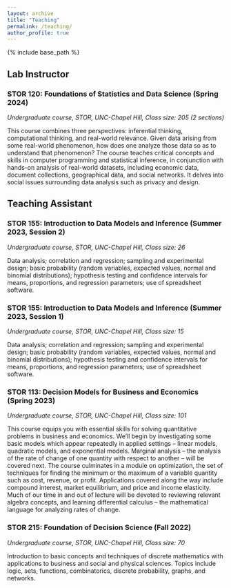 ```yaml
---
layout: archive
title: "Teaching"
permalink: /teaching/
author_profile: true
---
```


{% include base_path %}

## Lab Instructor
### STOR 120: Foundations of Statistics and Data Science (Spring 2024)
_Undergraduate course, STOR, UNC-Chapel Hill, Class size: 205 (2 sections)_

This course combines three perspectives: inferential thinking, computational thinking, and real-world relevance. Given data arising from some real-world phenomenon, how does one analyze those data so as to understand that phenomenon? The course teaches critical concepts and skills in computer programming and statistical inference, in conjunction with hands-on analysis of real-world datasets, including economic data, document collections, geographical data, and social networks. It delves into social issues surrounding data analysis such as privacy and design.

## Teaching Assistant
### STOR 155: Introduction to Data Models and Inference (Summer 2023, Session 2)
_Undergraduate course, STOR, UNC-Chapel Hill, Class size: 26_

Data analysis; correlation and regression; sampling and experimental design; basic probability (random variables, expected values,
normal and binomial distributions); hypothesis testing and confidence intervals for means, proportions, and regression parameters; use of spreadsheet software.

### STOR 155: Introduction to Data Models and Inference (Summer 2023, Session 1)
_Undergraduate course, STOR, UNC-Chapel Hill, Class size: 15_

Data analysis; correlation and regression; sampling and experimental design; basic probability (random variables, expected values,
normal and binomial distributions); hypothesis testing and confidence intervals for means, proportions, and regression parameters; use of spreadsheet software.

### STOR 113: Decision Models for Business and Economics (Spring 2023)
_Undergraduate course, STOR, UNC-Chapel Hill, Class size: 101_

This course equips you with essential skills for solving quantitative problems in business and economics. We’ll begin by investigating some basic models which appear repeatedly in applied settings – linear models, quadratic models, and exponential models. Marginal analysis – the analysis of the rate of change of one quantity with respect to another – will be covered next. The course culminates in a module on optimization, the set of techniques for finding the minimum or the maximum of a variable quantity such as cost, revenue, or profit. Applications covered along the way include compound interest, market equilibrium, and price and income elasticity. Much of our time in and out of lecture will be devoted to reviewing relevant algebra concepts, and learning differential calculus – the mathematical language for analyzing rates of change.

### STOR 215: Foundation of Decision Science (Fall 2022)
_Undergraduate course, STOR, UNC-Chapel Hill, Class size: 70_

Introduction to basic concepts and techniques of discrete mathematics with applications to business and social and physical sciences. Topics include logic, sets, functions, combinatorics, discrete probability, graphs, and networks.
